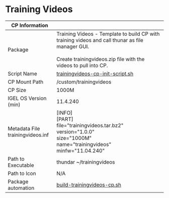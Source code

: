 # Training Videos

|  CP Information |            |
|--------------------|------------|
| Package | Training Videos - Template to build CP with training videos and call thunar as file manager GUI. <br /><br /> Create trainingvideos.zip file with the videos to pull into CP. |
| Script Name | [trainingvideos-cp-init-script.sh](trainingvideos-cp-init-script.sh) |
| CP Mount Path | /custom/trainingvideos |
| CP Size | 1000M |
| IGEL OS Version (min) | 11.4.240 |
| Metadata File <br /> trainingvideos.inf | [INFO] <br /> [PART] <br /> file="trainingvideos.tar.bz2" <br /> version="1.0.0" <br /> size="1000M" <br /> name="trainingvideos" <br /> minfw="11.04.240" |
| Path to Executable | thundar ~/trainingvideos |
| Path to Icon | N/A |
| Package automation | [build-trainingvideos-cp.sh](build-trainingvideos-cp.sh) |

